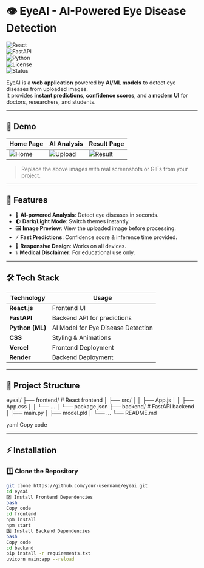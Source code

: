 # 👁️ EyeAI - AI-Powered Eye Disease Detection  

![React](https://img.shields.io/badge/Frontend-React-blue?logo=react)  
![FastAPI](https://img.shields.io/badge/Backend-FastAPI-green?logo=fastapi)  
![Python](https://img.shields.io/badge/ML-Python-yellow?logo=python)  
![License](https://img.shields.io/badge/License-MIT-purple)  
![Status](https://img.shields.io/badge/Status-Active-success)  

EyeAI is a **web application** powered by **AI/ML models** to detect eye diseases from uploaded images.  
It provides **instant predictions**, **confidence scores**, and a **modern UI** for doctors, researchers, and students.  

---

## 📸 Demo  

| Home Page | AI Analysis | Result Page |
|-----------|-------------|-------------|
| ![Home](demo/home.png) | ![Upload](demo/upload.png) | ![Result](demo/result.png) |

> Replace the above images with real screenshots or GIFs from your project.

---

## 🚀 Features  

- 🧠 **AI-powered Analysis**: Detect eye diseases in seconds.  
- 🌓 **Dark/Light Mode**: Switch themes instantly.  
- 🖼 **Image Preview**: View the uploaded image before processing.  
- ⚡ **Fast Predictions**: Confidence score & inference time provided.  
- 📱 **Responsive Design**: Works on all devices.  
- ⚕️ **Medical Disclaimer**: For educational use only.  

---

## 🛠️ Tech Stack  

| Technology     | Usage                              |
|----------------|------------------------------------|
| **React.js**    | Frontend UI                        |
| **FastAPI**     | Backend API for predictions        |
| **Python (ML)** | AI Model for Eye Disease Detection |
| **CSS**         | Styling & Animations               |
| **Vercel**      | Frontend Deployment                |
| **Render**      | Backend Deployment                 |

---

## 📂 Project Structure  

eyeai/
├── frontend/ # React frontend
│ ├── src/
│ │ ├── App.js
│ │ ├── App.css
│ │ └── ...
│ └── package.json
├── backend/ # FastAPI backend
│ ├── main.py
│ ├── model.pkl
│ └── ...
└── README.md

yaml
Copy code

---

## ⚡ Installation  

### 1️⃣ Clone the Repository  
```bash
git clone https://github.com/your-username/eyeai.git
cd eyeai
2️⃣ Install Frontend Dependencies
bash
Copy code
cd frontend
npm install
npm start
3️⃣ Install Backend Dependencies
bash
Copy code
cd backend
pip install -r requirements.txt
uvicorn main:app --reload
